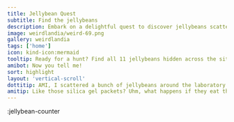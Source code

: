 ```yaml
---
title: Jellybean Quest
subtitle: Find the jellybeans
description: Embark on a delightful quest to discover jellybeans scattered across the website and earn exclusive karma rewards.
image: weirdlandia/weird-69.png
gallery: weirdlandia
tags: ['home']
icon: kind-icon:mermaid
tooltip: Ready for a hunt? Find all 11 jellybeans hidden across the site to earn special karma. Note - 'Art Critic' and 'Social Activist' jellybeans are not currently earnable.
amibot: Now you tell me!
sort: highlight
layout: 'vertical-scroll'
dottitip: AMI, I scattered a bunch of jellybeans around the laboratory for visitors to find. How do we tell them that they absolutely SHOULD NOT EAT them.
amitip: Like those silica gel packets? Uhm, what happens if they eat them? Are we talking hemlock-bad or Bruce Banner-bad? Because humans will eat jellybeans off a laboratory floor if they thought it might give them superpowers.
---
```


:jellybean-counter
